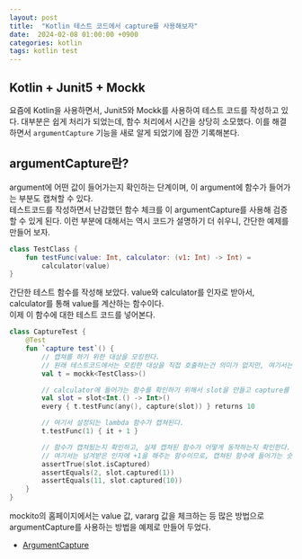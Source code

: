 ```yaml
---
layout: post
title:  "Kotlin 테스트 코드에서 capture를 사용해보자"
date:  2024-02-08 01:00:00 +0900
categories: kotlin
tags: kotlin test
---
```


## Kotlin + Junit5 + Mockk

요즘에 Kotlin을 사용하면서, Junit5와 Mockk를 사용하여 테스트 코드를 작성하고 있다. 대부분은 쉽게 처리가 되었는데, 함수 처리에서 시간을 상당히 소모했다.  이를 해결하면서 `argumentCapture` 기능을 새로 알게 되었기에 잠깐 기록해본다.

## argumentCapture란?

argument에 어떤 값이 들어가는지 확인하는 단계이며, 이 argument에 함수가 들어가는 부분도 캡쳐할 수 있다.  
테스트코드를 작성하면서 난감했던 함수 체크를 이 argumentCapture를 사용해 검증할 수 있게 된다.
이런 부분에 대해서는 역시 코드가 설명하기 더 쉬우니, 간단한 예제를 만들어 보자.

```kotlin
class TestClass {
    fun testFunc(value: Int, calculator: (v1: Int) -> Int) =
        calculator(value)
}
```

간단한 테스트 함수를 작성해 보았다. value와 calculator를 인자로 받아서, calculator를 통해 value를 계산하는 함수이다.  
이제 이 함수에 대한 테스트 코드를 넣어본다.  

```kotlin
class CaptureTest {
    @Test
    fun `capture test`() {
        // 캡쳐를 하기 위한 대상을 모킹한다.
        // 원래 테스트코드에서는 모킹한 대상을 직접 호출하는건 의미가 없지만, 여기서는 설명을 위해 중간 단계를 모두 건너뛰어 본다.
        val t = mockk<TestClass>()

        // calculator에 들어가는 함수를 확인하기 위해서 slot을 만들고 capture를 사용하여 argument를 확인한다.
        val slot = slot<Int.() -> Int>()
        every { t.testFunc(any(), capture(slot)) } returns 10

        // 여기서 설정되는 lambda 함수가 캡쳐된다.
        t.testFunc(1) { it + 1 }

        // 함수가 캡쳐됬는지 확인하고, 실제 캡쳐된 함수가 어떻게 동작하는지 확인한다.
        // 여기서는 넘겨받은 인자에 +1을 해주는 함수이므로, 캡쳐된 함수에 들어가는 숫자가 1이 증가되는지 확인한다.
        assertTrue(slot.isCaptured)
        assertEquals(2, slot.captured(1))
        assertEquals(11, slot.captured(10))
    }
}
```

mockito의 홈페이지에서는 value 값, vararg 값을 체크하는 등 많은 방법으로 argumentCapture를 사용하는 방법을 예제로 만들어 두었다.
- [ArgumentCapture](https://www.javadoc.io/doc/org.mockito/mockito-core/latest/org/mockito/ArgumentCaptor.html)
